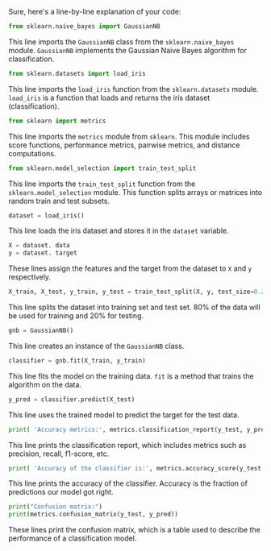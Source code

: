 Sure, here's a line-by-line explanation of your code:

```python
from sklearn.naive_bayes import GaussianNB 
```
This line imports the `GaussianNB` class from the `sklearn.naive_bayes` module. `GaussianNB` implements the Gaussian Naive Bayes algorithm for classification.

```python
from sklearn.datasets import load_iris 
```
This line imports the `load_iris` function from the `sklearn.datasets` module. `load_iris` is a function that loads and returns the iris dataset (classification).

```python
from sklearn import metrics 
```
This line imports the `metrics` module from `sklearn`. This module includes score functions, performance metrics, pairwise metrics, and distance computations.

```python
from sklearn.model_selection import train_test_split
```
This line imports the `train_test_split` function from the `sklearn.model_selection` module. This function splits arrays or matrices into random train and test subsets.

```python
dataset = load_iris()
```
This line loads the iris dataset and stores it in the `dataset` variable.

```python
X = dataset. data
y = dataset. target
```
These lines assign the features and the target from the dataset to `X` and `y` respectively.

```python
X_train, X_test, y_train, y_test = train_test_split(X, y, test_size=0.2, random_state=1)
```
This line splits the dataset into training set and test set. 80% of the data will be used for training and 20% for testing.

```python
gnb = GaussianNB()
```
This line creates an instance of the `GaussianNB` class.

```python
classifier = gnb.fit(X_train, y_train)
```
This line fits the model on the training data. `fit` is a method that trains the algorithm on the data.

```python
y_pred = classifier.predict(X_test)
```
This line uses the trained model to predict the target for the test data.

```python
print( 'Accuracy metrics:', metrics.classification_report(y_test, y_pred))
```
This line prints the classification report, which includes metrics such as precision, recall, f1-score, etc.

```python
print( 'Accuracy of the classifier is:', metrics.accuracy_score(y_test, y_pred))
```
This line prints the accuracy of the classifier. Accuracy is the fraction of predictions our model got right.

```python
print("Confusion matrix:")
print(metrics.confusion_matrix(y_test, y_pred))
```
These lines print the confusion matrix, which is a table used to describe the performance of a classification model.